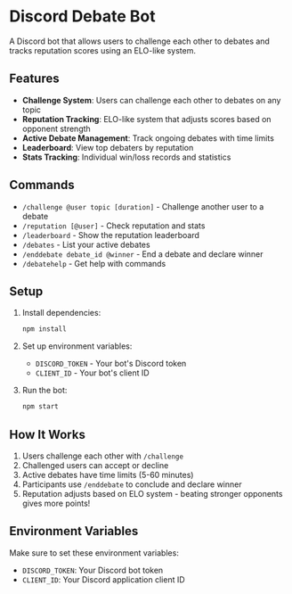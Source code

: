 
# Discord Debate Bot

A Discord bot that allows users to challenge each other to debates and tracks reputation scores using an ELO-like system.

## Features

- **Challenge System**: Users can challenge each other to debates on any topic
- **Reputation Tracking**: ELO-like system that adjusts scores based on opponent strength
- **Active Debate Management**: Track ongoing debates with time limits
- **Leaderboard**: View top debaters by reputation
- **Stats Tracking**: Individual win/loss records and statistics

## Commands

- `/challenge @user topic [duration]` - Challenge another user to a debate
- `/reputation [@user]` - Check reputation and stats
- `/leaderboard` - Show the reputation leaderboard
- `/debates` - List your active debates
- `/enddebate debate_id @winner` - End a debate and declare winner
- `/debatehelp` - Get help with commands

## Setup

1. Install dependencies:
   ```bash
   npm install
   ```

2. Set up environment variables:
   - `DISCORD_TOKEN` - Your bot's Discord token
   - `CLIENT_ID` - Your bot's client ID

3. Run the bot:
   ```bash
   npm start
   ```

## How It Works

1. Users challenge each other with `/challenge`
2. Challenged users can accept or decline
3. Active debates have time limits (5-60 minutes)
4. Participants use `/enddebate` to conclude and declare winner
5. Reputation adjusts based on ELO system - beating stronger opponents gives more points!

## Environment Variables

Make sure to set these environment variables:
- `DISCORD_TOKEN`: Your Discord bot token
- `CLIENT_ID`: Your Discord application client ID
